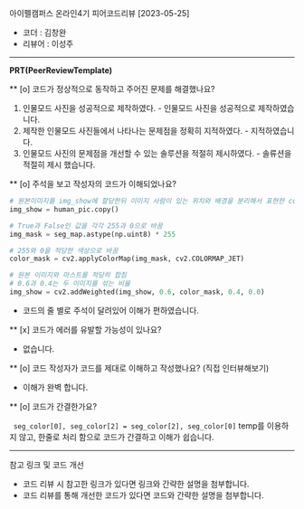 아이펠캠퍼스 온라인4기 피어코드리뷰 [2023-05-25]

- 코더 : 김창완
- 리뷰어 : 이성주

----------------------------------------------

**PRT(PeerReviewTemplate)**

** [o] 코드가 정상적으로 동작하고 주어진 문제를 해결했나요?   
  1. 인물모드 사진을 성공적으로 제작하였다.
    - 인물모드 사진을 성공적으로 제작하였습니다.
  2. 제작한 인물모드 사진들에서 나타나는 문제점을 정확히 지적하였다.
    - 지적하였습니다.
  3. 인물모드 사진의 문제점을 개선할 수 있는 솔루션을 적절히 제시하였다.
    - 솔류션을 적절히 제시 했습니다.

** [o] 주석을 보고 작성자의 코드가 이해되었나요?
 ``` python
 # 원본이미지를 img_show에 할당한뒤 이미지 사람이 있는 위치와 배경을 분리해서 표현한 color_mask 를 만든뒤 두 이미지를 합쳐서 출력
img_show = human_pic.copy()

# True과 False인 값을 각각 255과 0으로 바꿈
img_mask = seg_map.astype(np.uint8) * 255

# 255와 0을 적당한 색상으로 바꿈
color_mask = cv2.applyColorMap(img_mask, cv2.COLORMAP_JET)

# 원본 이미지와 마스트를 적당히 합침
# 0.6과 0.4는 두 이미지를 섞는 비율
img_show = cv2.addWeighted(img_show, 0.6, color_mask, 0.4, 0.0)
 ```
 - 코드의 줄 별로 주석이 달려있어 이해가 편하였습니다.
 
** [x] 코드가 에러를 유발할 가능성이 있나요?
  - 없습니다.
  
** [o] 코드 작성자가 코드를 제대로 이해하고 작성했나요? (직접 인터뷰해보기)
  - 이해가 완벽 합니다.
  
** [o] 코드가 간결한가요?

```  seg_color[0], seg_color[2] = seg_color[2], seg_color[0] ```
 temp를 이용하지 않고, 한줄로 처리 함으로 코드가 간결하고 이해가 쉽습니다.
 

----------------------------------------------

참고 링크 및 코드 개선
* 코드 리뷰 시 참고한 링크가 있다면 링크와 간략한 설명을 첨부합니다.
* 코드 리뷰를 통해 개선한 코드가 있다면 코드와 간략한 설명을 첨부합니다.

